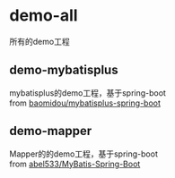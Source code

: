 # demo-all
所有的demo工程

## demo-mybatisplus
mybatisplus的demo工程，基于spring-boot  
from [baomidou/mybatisplus-spring-boot](https://github.com/baomidou/mybatisplus-spring-boot.git)


## demo-mapper
Mapper的的demo工程，基于spring-boot  
from [abel533/MyBatis-Spring-Boot](https://github.com/abel533/MyBatis-Spring-Boot)
